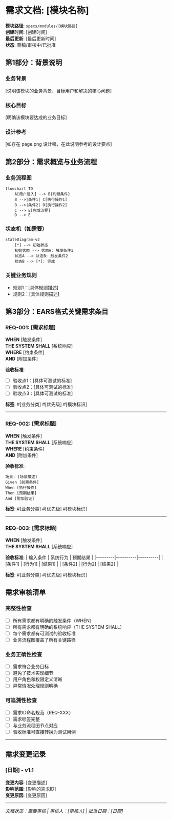 # 需求文档: [模块名称]

**模块路径**: `specs/modules/[模块路径]`  
**创建时间**: [创建时间]  
**最后更新**: [最后更新时间]  
**状态**: 草稿/审核中/已批准  

## 第1部分：背景说明

### 业务背景
[说明该模块的业务背景、目标用户和解决的核心问题]

### 核心目标
[明确该模块要达成的业务目标]

### 设计参考
[如存在 page.png 设计稿，在此说明参考的设计要点]

## 第2部分：需求概览与业务流程

### 业务流程图
```mermaid
flowchart TD
    A[用户进入] --> B{判断条件}
    B -->|条件1| C[执行操作1]
    B -->|条件2| D[执行操作2]
    C --> E[完成流程]
    D --> E
```

### 状态机（如需要）
```mermaid
stateDiagram-v2
    [*] --> 初始状态
    初始状态 --> 状态A: 触发条件1
    状态A --> 状态B: 触发条件2
    状态B --> [*]: 完成
```

### 关键业务规则
- 规则1：[具体规则描述]
- 规则2：[具体规则描述]

## 第3部分：EARS格式关键需求条目

### REQ-001: [需求标题]
**WHEN** [触发条件]  
**THE SYSTEM SHALL** [系统响应]  
**WHERE** [约束条件]  
**AND** [附加条件]  

**验收标准**:
- [ ] 验收点1：[具体可测试的标准]
- [ ] 验收点2：[具体可测试的标准]
- [ ] 验收点3：[具体可测试的标准]

**标签**: #[业务分类] #[优先级] #[模块标识]

---

### REQ-002: [需求标题]
**WHEN** [触发条件]  
**THE SYSTEM SHALL** [系统响应]  
**WHERE** [约束条件]  
**AND** [附加条件]  

**验收标准**:
```gherkin
场景: [场景描述]
Given [前置条件]
When [执行操作]
Then [预期结果]
And [附加验证]
```

**标签**: #[业务分类] #[优先级] #[模块标识]

---

### REQ-003: [需求标题]
**WHEN** [触发条件]  
**THE SYSTEM SHALL** [系统响应]  

**验收标准**:
| 输入条件 | 系统行为 | 预期结果 |
|---------|----------|----------|
| [条件1] | [行为1] | [结果1] |
| [条件2] | [行为2] | [结果2] |

**标签**: #[业务分类] #[优先级] #[模块标识]

## 需求审核清单

### 完整性检查
- [ ] 所有需求都有明确的触发条件（WHEN）
- [ ] 所有需求都有明确的系统响应（THE SYSTEM SHALL）
- [ ] 每个需求都有可测试的验收标准
- [ ] 业务流程图覆盖了所有关键路径

### 业务正确性检查  
- [ ] 需求符合业务目标
- [ ] 避免了技术实现细节
- [ ] 用户角色和权限定义清晰
- [ ] 异常情况处理规则明确

### 可追溯性检查
- [ ] 需求ID命名规范（REQ-XXX）
- [ ] 需求标签完整
- [ ] 与业务流程图节点对应
- [ ] 验收标准可直接转换为测试用例

---

## 需求变更记录

### [日期] - v1.1
**变更内容**: [变更描述]  
**影响范围**: [影响的需求ID]  
**变更原因**: [变更原因]  

---

*文档状态：需要审核 | 审核人：[审核人] | 批准日期：[日期]*